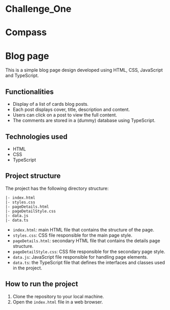# Challenge_One
# Compass
# Blog page

This is a simple blog page design developed using HTML, CSS, JavaScript and TypeScript.

## Functionalities

- Display of a list of cards blog posts.
- Each post displays cover, title, description and content.
- Users can click on a post to view the full content.
- The comments are stored in a (dummy) database using TypeScript.

## Technologies used

- HTML
- CSS
- TypeScript

## Project structure

The project has the following directory structure:

```
|- index.html
|- styles.css
|- pageDetails.html
|- pageDetailStyle.css
|- data.js
|- data.ts

```

- `index.html`: main HTML file that contains the structure of the page.
- `styles.css`: CSS file responsible for the main page style.
- `pageDetails.html`: secondary HTML file that contains the details page structure.
- `pageDetailStyle.css`: CSS file responsible for the secondary page style.
- `data.js`: JavaScript file responsible for handling page elements.
- `data.ts`: the TypeScript file that defines the interfaces and classes used in the project.

## How to run the project

1. Clone the repository to your local machine.
2. Open the `index.html` file in a web browser.
